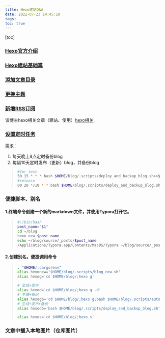 ```yaml
---
title: Hexo建站Q&A
date: 2022-07-23 14:45:18
tags:
toc: true
---
```


[toc]

### [Hexo官方介绍](https://hexo.io/zh-cn/)

### [Hexo建站基础篇](http://hanyu.fit/2021/06/17/记%20---%20关于近段时间学习的总结(Hexo建站%20--%20基础篇-搭建环境)/)

###  [添加文章目录](https://xyzardq.github.io/2016/11/04/Hexo添加文章目录/)

### [更换主题](https://zhuanlan.zhihu.com/p/137338730) 


### [新增RSS订阅](https://www.google.com.hk/url?sa=t&rct=j&q=&esrc=s&source=web&cd=&ved=2ahUKEwioobuwtOH5AhXnt1YBHThrBVkQFnoECAYQAw&url=https%3A%2F%2Fzhuanlan.zhihu.com%2Fp%2F392900543&usg=AOvVaw2yK-opF-gOHYXKevVeXYPH) 

该博主hexo相关文章（建站、使用）[hexo相关](https://www.zhihu.com/column/c_1402548025064128512).   


### [设置定时任务](https://tooltt.com/crontab/c/118.html)

需求：

1. 每天晚上8点定时备份blog
2. 每隔10天定时发布（更新）blog，并备份blog

>
>```bash
>#for test
>50 15 * * * bash $HOME/blog/.scripts/deploy_and_backup_blog.sh>>$HOME/blog/deployment.log
>#release 
>00 20 */10 * * bash $HOME/blog/.scripts/deploy_and_backup_blog.sh>>$HOME/blog/deployment.log
>
>```
>



### 便捷脚本、别名

#### 1.终端命令创建一个新的markdown文件，并使用Typora打开它。

>  ```bash
>  #!/bin/bash
>  post_name="$1"
>  cd ~/blog
>  hexo new $post_name
>  echo ~/blog/source/_posts/$post_name
>  /Applications/Typora.app/Contents/MacOS/Typora ~/blog/source/_posts/$post_name.md &
>  ```

#### 2.创建别名，便捷调用命令

> ```bash
> . "$HOME/.cargo/env"
> alias hexonew='$HOME/blog/.scripts/blog_new.sh'
> alias hexog='cd $HOME/blog/;hexo g'
> 
> # 生成+发布
> alias hexod='cd $HOME/blog/;hexo g -d'
> # 生成+备份
> alias hexogb='cd $HOME/blog/;hexo g;bash $HOME/blog/.scripts/autoUpload.sh'
> # 生成+发布+备份
> alias hexodb='bash $HOME/blog/.scripts/deploy_and_backup_blog.sh'
> 
> alias hexos='cd $HOME/blog/;hexo s'
> ```



### 文章中插入本地图片（仓库图片）[](https://hexo.io/zh-cn/docs/asset-folders.html)








